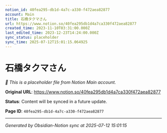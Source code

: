 ```yaml
---
notion_id: 40fea295-db1d-4a7c-a330-f472aea82877
account: Main
title: 石橋タクマさん
url: https://www.notion.so/40fea295db1d4a7ca330f472aea82877
created_time: 2023-11-10T03:31:00.000Z
last_edited_time: 2023-12-23T14:24:00.000Z
sync_status: placeholder
sync_time: 2025-07-12T15:01:15.064925
---
```


# 石橋タクマさん

*🔄 This is a placeholder file from Notion Main account.*

**Original URL**: https://www.notion.so/40fea295db1d4a7ca330f472aea82877

**Status**: Content will be synced in a future update.

**Page ID**: `40fea295-db1d-4a7c-a330-f472aea82877`

---

*Generated by Obsidian-Notion sync at 2025-07-12 15:01:15*
